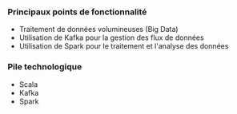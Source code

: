 ### Principaux points de fonctionnalité
- Traitement de données volumineuses (Big Data)
- Utilisation de Kafka pour la gestion des flux de données
- Utilisation de Spark pour le traitement et l'analyse des données

### Pile technologique
- Scala
- Kafka
- Spark

